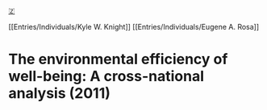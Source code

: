[🇿](zotero://select/library/items/4AVLUFBQ)

[[Entries/Individuals/Kyle W. Knight]] [[Entries/Individuals/Eugene A. Rosa]] 
# The environmental efficiency of well-being: A cross-national analysis (2011)

